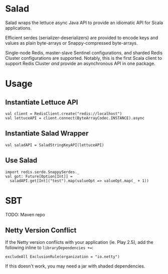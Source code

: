 # Salad
Salad wraps the lettuce async Java API to provide an idiomatic API for Scala applications.

Efficient serdes (serializer-deserializers) are provided to encode keys and values as plain byte-arrays or Snappy-compressed byte-arrays.

Single-node Redis, master-slave Sentinel configurations, and sharded Redis Cluster configurations are supported.
Notably, this is the first Scala client to support Redis Cluster *and* provide an asynchronous API in one package.

# Usage
## Instantiate Lettuce API
```
val client = RedisClient.create("redis://localhost")
val lettuceAPI = client.connect(ByteArrayCodec.INSTANCE).async
```

## Instantiate Salad Wrapper
 ```
 val saladAPI = SaladStringKeyAPI(lettuceAPI)
 ```

## Use Salad
```
import redis.serde.SnappySerdes._
val got: Future[Option[Int]] =
  saladAPI.get[Int]("test").map(valueOpt => valueOpt.map(_ + 1))
```

# SBT
TODO: Maven repo

## Netty Version Conflict
If the Netty version conflicts with your application (ie. Play 2.5), add the following inline to `libraryDependencies +=`:
```
excludeAll ExclusionRule(organization = "io.netty")
```
If this doesn't work, you may need a jar with shaded dependencies.